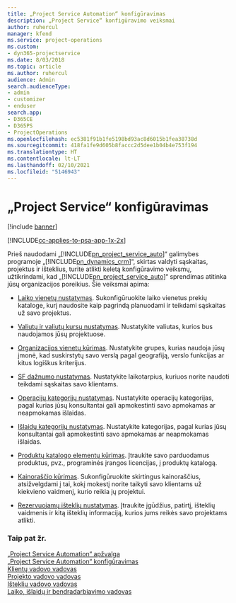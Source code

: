 ```yaml
---
title: „Project Service Automation“ konfigūravimas
description: „Project Service“ konfigūravimo veiksmai
author: ruhercul
manager: kfend
ms.service: project-operations
ms.custom:
- dyn365-projectservice
ms.date: 8/03/2018
ms.topic: article
ms.author: ruhercul
audience: Admin
search.audienceType:
- admin
- customizer
- enduser
search.app:
- D365CE
- D365PS
- ProjectOperations
ms.openlocfilehash: ec5381f91b1fe5198bd93ac8d6015b1fea38738d
ms.sourcegitcommit: 418fa1fe9d605b8faccc2d5dee1b04b4e753f194
ms.translationtype: HT
ms.contentlocale: lt-LT
ms.lasthandoff: 02/10/2021
ms.locfileid: "5146943"
---
```

# <a name="configure-project-service"></a>„Project Service“ konfigūravimas

[!include [banner](../includes/psa-now-project-operations.md)]

[!INCLUDE[cc-applies-to-psa-app-1x-2x](../includes/cc-applies-to-psa-app-1x-2x.md)]

Prieš naudodami „[!INCLUDE[pn_project_service_auto](../includes/pn-project-service-auto.md)]“ galimybes programoje „[!INCLUDE[pn_dynamics_crm](../includes/pn-dynamics-crm.md)]“, skirtas valdyti sąskaitas, projektus ir išteklius, turite atlikti keletą konfigūravimo veiksmų, užtikrindami, kad „[!INCLUDE[pn_project_service_auto](../includes/pn-project-service-auto.md)]“ sprendimas atitinka jūsų organizacijos poreikius. Šie veiksmai apima:  
  
-   [Laiko vienetų nustatymas](../psa/set-up-time-units.md). Sukonfigūruokite laiko vienetus prekių kataloge, kurį naudosite kaip pagrindą planuodami ir teikdami sąskaitas už savo projektus.  
  
-   [Valiutų ir valiutų kursų nustatymas](../psa/set-up-currencies-exchange-rates.md). Nustatykite valiutas, kurios bus naudojamos jūsų projektuose.  
  
-   [Organizacijos vienetų kūrimas](../psa/create-organizational-units.md). Nustatykite grupes, kurias naudoja jūsų įmonė, kad suskirstytų savo verslą pagal geografiją, verslo funkcijas ar kitus logiškus kriterijus.  
  
-   [SF dažnumo nustatymas](../psa/set-up-invoice-frequencies.md). Nustatykite laikotarpius, kuriuos norite naudoti teikdami sąskaitas savo klientams.  
  
-   [Operacijų kategorijų nustatymas](../psa/configure-transaction-categories.md). Nustatykite operacijų kategorijas, pagal kurias jūsų konsultantai gali apmokestinti savo apmokamas ar neapmokamas išlaidas.  
  
-   [Išlaidų kategorijų nustatymas](../psa/configure-expense-categories.md). Nustatykite kategorijas, pagal kurias jūsų konsultantai gali apmokestinti savo apmokamas ar neapmokamas išlaidas.  
  
-   [Produktų katalogo elementų kūrimas](../psa/create-product-catalog-items.md). Įtraukite savo parduodamus produktus, pvz., programinės įrangos licencijas, į produktų katalogą.  
  
-   [Kainoraščio kūrimas](../psa/create-price-list.md). Sukonfigūruokite skirtingus kainoraščius, atsižvelgdami į tai, kokį mokestį norite taikyti savo klientams už kiekvieno vaidmenį, kurio reikia jų projektui.  
  
-   [Rezervuojamų išteklių nustatymas](../psa/set-up-resources.md). Įtraukite įgūdžius, patirtį, išteklių vaidmenis ir kitą išteklių informaciją, kurios jums reikės savo projektams atlikti.  
  
### <a name="see-also"></a>Taip pat žr.  
 [„Project Service Automation“ apžvalga](../psa/overview.md)   
 [„Project Service Automation“ konfigūravimas](../psa/configure.md)   
 [Klientų vadovo vadovas](../psa/account-manager-guide.md)   
 [Projekto vadovo vadovas](../psa/project-manager-guide.md)   
 [Išteklių vadovo vadovas](../psa/resource-manager-guide.md)   
 [Laiko, išlaidų ir bendradarbiavimo vadovas](../psa/time-expense-collaboration-guide.md)
